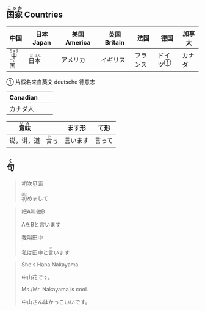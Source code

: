 ## <ruby><rb>国家</rb><rt>こっか</rt></ruby> Countries

| 中国                                          | 日本 Japan                                | 美国 America | 英国 Britain | 法国     | 德国                      | 加拿大 |
| --------------------------------------------- | ----------------------------------------- | ------------ | ------------ | -------- | ------------------------- | ------ |
| <ruby>中<rt>ちゅう</rt>国<rt>ごく</rt></ruby> | <ruby>日<rt>に</rt>本<rt>ほん</rt></ruby> | アメリカ     | イギリス     | フランス | <a>ドイツ</a><sup>①</sup> | カナダ |

① 片假名来自英文 deutsche 德意志

| Canadian |      |      |
| -------- | ---- | ---- |
| カナダ人 |      |      |



| <ruby>意<rt>い</rt>味<rt>み</rt></ruby> |                              | ます形   | て形   |
| --------------------------------------- | ---------------------------- | -------- | ------ |
| 说，讲，道                              | <ruby>言<rt>い</rt>う</ruby> | 言います | 言って |



## <ruby><rb>句</rb><rt>く</rt></ruby>

> 初次见面
> 
> <ruby>初<rt>はじ</rt>め</ruby>まして

> 把A叫做B
>
> AをBと言います
>
> 我叫田中
>
> 私は田中と<ruby>言<rt>い</rt>い</ruby>ます

> She's Hana Nakayama.
>
> 中山花です。
>
> Ms./Mr. Nakayama is cool.
>
> 中山さんはかっこいいです。